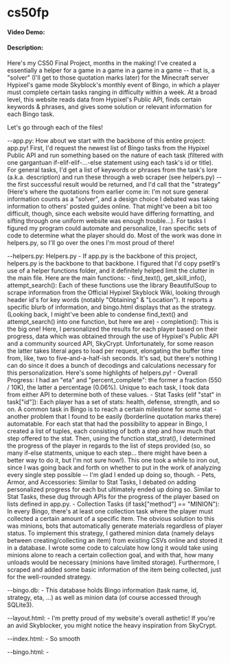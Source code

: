 # cs50fp
#### Video Demo:  <URL HERE>
#### Description:
Here's my CS50 Final Project, months in the making! I've created a essentially a helper for a game in a game in a game in a game -- that is, a "solver" (I'll get to those quotation marks later) for the Minecraft server Hypixel's game mode Skyblock's monthly event of Bingo, in which a player must complete certain tasks ranging in difficulty within a week. At a broad level, this website reads data from Hypixel's Public API, finds certain keywords & phrases, and gives some solution or relevant information for each Bingo task.

Let's go through each of the files!

--app.py:
    How about we start with the backbone of this entire project: app.py! First, I'd request the newest list of Bingo tasks from the Hypixel Public API and run something based on the nature of each task (filtered with one gargantuan if-elif-elif-...-else statement using each task's id or title). For general tasks, I'd get a list of keywords or phrases from the task's lore (a.k.a. description) and run these through a web scraper (see helpers.py) -- the first successful result would be returned, and I'd call that the "strategy" (Here's where the quotations from earlier come in: I'm not sure general information counts as a "solver", and a design choice I debated was taking information to others' posted guides online. That might've been a bit too difficult, though, since each website would have differing formatting, and sifting through one uniform website was enough trouble...). For tasks I figured my program could automate and personalize, I ran specific sets of code to determine what the player should do. Most of the work was done in helpers.py, so I'll go over the ones I'm most proud of there!

--helpers.py:
    Helpers.py - If app.py is the backbone of this project, helpers.py is the backbone to that backbone. I figured that I'd copy pset9's use of a helper functions folder, and it definitely helped limit the clutter in the main file. Here are the main functions:
        - find_text(), get_skill_info(), attempt_search(): Each of these functions use the library BeautifulSoup to scrape information from the Official Hypixel Skyblock Wiki, looking through header id's for key words (notably "Obtaining" & "Location"). It reports a specific blurb of information, and bingo.html displays that as the strategy. (Looking back, I might've been able to condense find_text() and attempt_search() into one function, but here we are)
        - completion(): This is the big one! Here, I personalized the results for each player based on their progress, data which was obtained through the use of Hypixel's Public API and a community sourced API, SkyCrypt. Unfortunately, for some reason the latter takes literal ages to load per request, elongating the buffer time from, like, two to five-and-a-half-ish seconds. It's sad, but there's nothing I can do since it does a bunch of decodings and calculations necessary for this personalization. Here's some highlights of helpers.py!
            - Overall Progress: I had an "eta" and "percent_complete": the former a fraction (550 / 10K), the latter a percentage (0.06%). Unique to each task, I took data from either API to determine both of these values.
            - Stat Tasks (elif "stat" in task["id"]): Each player has a set of stats: health, defense, strength, and so on. A common task in Bingo is to reach a certain milestone for some stat - another problem that I found to be easily (borderline quotation marks there) automatable. For each stat that had the possibility to appear in Bingo, I created a list of tuples, each consisting of both a step and how much that step offered to the stat. Then, using the function stat_strat(), I determined the progress of the player in regards to the list of steps provided (so, so many if-else statments, unique to each step... there might have been a better way to do it, but I'm not sure how!). This one took a while to iron out, since I was going back and forth on whether to put in the work of analyzing every single step possible -- I'm glad I ended up doing so, though.
            - Pets, Armor, and Accessories: Similar to Stat Tasks, I debated on adding personalized progress for each but ultimately ended up doing so. Similar to Stat Tasks, these dug through APIs for the progress of the player based on lists defined in app.py. 
            - Collection Tasks (if task["method"] == "MINION"): In every Bingo, there's at least one collection task where the player must collected a certain amount of a specific item. The obvious solution to this was minions, bots that automatically generate materials regardless of player status. To implement this strategy, I gathered minion data (namely delays between creating/collecting an item) from existing CSVs online and stored it in a database. I wrote some code to calculate how long it would take using minions alone to reach a certain collection goal, and with that, how many unloads would be necessary (minions have limited storage). Furthermore, I scraped and added some basic information of the item being collected, just for the well-rounded strategy.

--bingo.db:
    - This database holds Bingo information (task name, id, strategy, eta, ...) as well as minion data (of course accessed through SQLite3).

--layout.html:
    - I'm pretty proud of my website's overall asthetic! If you're an avid Skyblocker, you might notice the heavy inspiration from SkyCrypt.

--index.html:
    - So smooth

--bingo.html:
    - 
